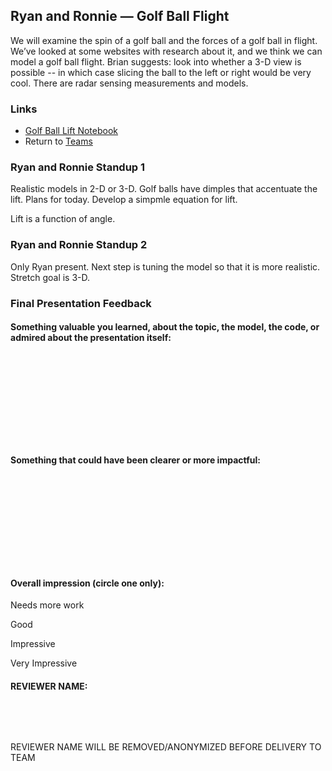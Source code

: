 ## Ryan and Ronnie &mdash; Golf Ball Flight

We will examine the spin of a golf ball and the forces of a golf ball in flight. We’ve looked at some websites with research about it, and we think we can model a golf ball flight. Brian suggests: look into whether a 3-D view is possible -- in which case slicing the ball to the left or right would be very cool. There are radar sensing measurements and models.

### Links

* [Golf Ball Lift Notebook](./golf_ball_flight.ipynb)
* Return to [Teams](../teams.md)

### Ryan and Ronnie Standup 1

Realistic models in 2-D or 3-D. Golf balls have dimples that accentuate the lift. Plans for today. Develop a simpmle equation for lift.

Lift is a function of angle.

### Ryan and Ronnie Standup 2

Only Ryan present. Next step is tuning the model so that it is more realistic. Stretch goal is 3-D.

### Final Presentation Feedback

#### Something  valuable you learned, about the topic, the model, the code, or admired about the presentation itself:

&nbsp;

&nbsp;

&nbsp;

&nbsp;

&nbsp;

#### Something that could have been clearer or more impactful:

&nbsp;

&nbsp;

&nbsp;

&nbsp;

&nbsp;

#### Overall impression (circle one only):

Needs more work

Good

Impressive

Very Impressive

#### REVIEWER NAME:

&nbsp;

&nbsp;

REVIEWER NAME WILL BE REMOVED/ANONYMIZED BEFORE DELIVERY TO TEAM
